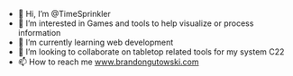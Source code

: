 - 👋 Hi, I’m @TimeSprinkler
- 👀 I’m interested in Games and tools to help visualize or process information
- 🌱 I’m currently learning web development
- 💞️ I’m looking to collaborate on tabletop related tools for my system C22
- 📫 How to reach me www.brandongutowski.com

<!---
TimeSprinkler/TimeSprinkler is a ✨ special ✨ repository because its `README.md` (this file) appears on your GitHub profile.
You can click the Preview link to take a look at your changes.
--->
